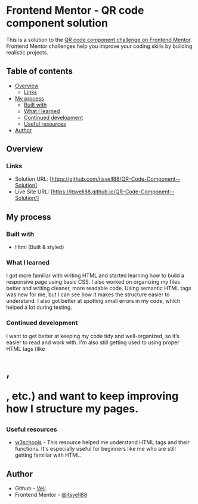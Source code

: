 # Frontend Mentor - QR code component solution

This is a solution to the [QR code component challenge on Frontend Mentor](https://www.frontendmentor.io/challenges/qr-code-component-iux_sIO_H). Frontend Mentor challenges help you improve your coding skills by building realistic projects.

## Table of contents

- [Overview](#overview)
  - [Links](#links)
- [My process](#my-process)
  - [Built with](#built-with)
  - [What I learned](#what-i-learned)
  - [Continued development](#continued-development)
  - [Useful resources](#useful-resources)
- [Author](#author)

## Overview

### Links

- Solution URL: [https://github.com/itsvell88/QR-Code-Component--Solution]
- Live Site URL: [https://itsvell88.github.io/QR-Code-Component--Solution/]

## My process

### Built with

- Html (Built & styled)

### What I learned

I got more familiar with writing HTML and started learning how to build a responsive page using basic CSS. I also worked on organizing my files better and writing cleaner, more readable code. Using semantic HTML tags was new for me, but I can see how it makes the structure easier to understand. I also got better at spotting small errors in my code, which helped a lot during testing.

### Continued development

I want to get better at keeping my code tidy and well-organized, so it’s easier to read and work with. I'm also still getting used to using proper HTML tags (like <h1>, <p>, etc.) and want to keep improving how I structure my pages.

### Useful resources

- [w3schools](https://www.w3schools.com/html/default.asp) - This resource helped me understand HTML tags and their functions. It's especially useful for beginners like me who are still getting familiar with HTML.

## Author

- Github - [Vell](https://github.com/itsvell88)
- Frontend Mentor - [@itsvell88](https://www.frontendmentor.io/profile/itsvell88)
